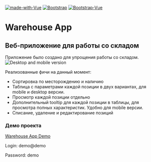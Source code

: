 [![made-with-Vue](https://img.shields.io/badge/Vue.js-2.6.11-42b983.svg)](https://vuejs.org/) [![Bootstrap](https://img.shields.io/badge/Bootstrap-4.0-7952b3.svg)](https://getbootstrap.com/)  [![Bootstrap-Vue](https://img.shields.io/badge/Bootstrap_Vue-2.21.2-563d7c.svg)](https://bootstrap-vue.org/)
# Warehouse App

## Веб-приложение для работы со складом
Приложение было создано для упрощения работы со складом.
![Desktop and mobile version](https://i.ibb.co/LYdH52z/wh-app-duplex.jpg)



Реализованные фичи на данный момент:
+ Сортировка по месторождению и наличию
+ Таблица с параметрами каждой позиции в двух вариантах, для mobile и desktop версии.
+ Просмотр каждой позиции отдельно
+ Дополнительный tooltip для каждой позиции в таблицы, для просмотра полных характеристик. Удобно для mobile версии.
+ Списание, удаление и редактирование позиций
### Демо проекта
[Warehouse App Demo](https://demo-wh-app.herokuapp.com/)

Login: demo@demo

Password: demo



